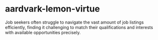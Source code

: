 # aardvark-lemon-virtue
Job seekers often struggle to navigate the vast amount of job listings efficiently, finding it challenging to match their qualifications and interests with available opportunities precisely.
